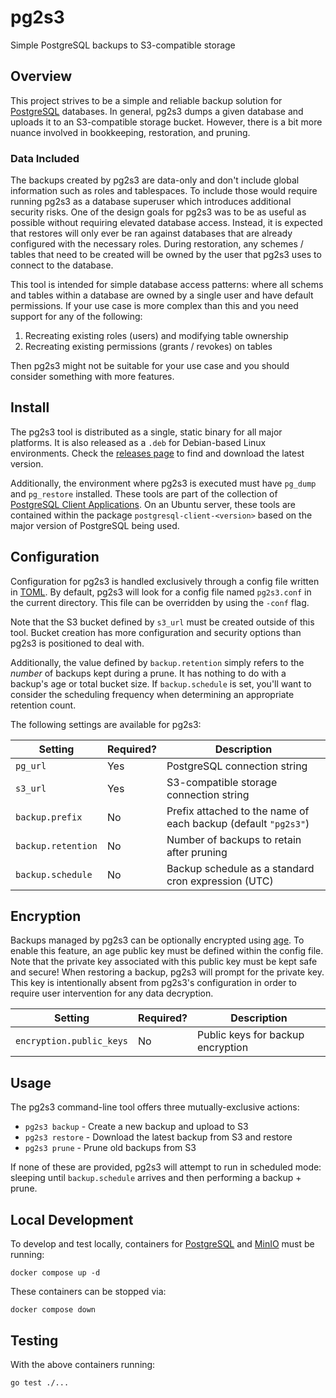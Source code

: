 # pg2s3
Simple PostgreSQL backups to S3-compatible storage

## Overview
This project strives to be a simple and reliable backup solution for [PostgreSQL](https://www.postgresql.org/) databases.
In general, pg2s3 dumps a given database and uploads it to an S3-compatible storage bucket.
However, there is a bit more nuance involved in bookkeeping, restoration, and pruning.

### Data Included
The backups created by pg2s3 are data-only and don't include global information such as roles and tablespaces.
To include those would require running pg2s3 as a database superuser which introduces additional security risks.
One of the design goals for pg2s3 was to be as useful as possible without requiring elevated database access.
Instead, it is expected that restores will only ever be ran against databases that are already configured with the necessary roles.
During restoration, any schemes / tables that need to be created will be owned by the user that pg2s3 uses to connect to the database.

This tool is intended for simple database access patterns: where all schems and tables within a database are owned by a single user and have default permissions.
If your use case is more complex than this and you need support for any of the following:
1. Recreating existing roles (users) and modifying table ownership
2. Recreating existing permissions (grants / revokes) on tables

Then pg2s3 might not be suitable for your use case and you should consider something with more features.

## Install
The pg2s3 tool is distributed as a single, static binary for all major platforms.
It is also released as a `.deb` for Debian-based Linux environments.
Check the [releases page](https://github.com/theandrew168/pg2s3/releases) to find and download the latest version.

Additionally, the environment where pg2s3 is executed must have `pg_dump` and `pg_restore` installed.
These tools are part of the collection of [PostgreSQL Client Applications](https://www.postgresql.org/docs/12/reference-client.html).
On an Ubuntu server, these tools are contained within the package `postgresql-client-<version>` based on the major version of PostgreSQL being used.

## Configuration
Configuration for pg2s3 is handled exclusively through a config file written in [TOML](https://github.com/toml-lang/toml).
By default, pg2s3 will look for a config file named `pg2s3.conf` in the current directory.
This file can be overridden by using the `-conf` flag.

Note that the S3 bucket defined by `s3_url` must be created outside of this tool.
Bucket creation has more configuration and security options than pg2s3 is positioned to deal with.

Additionally, the value defined by `backup.retention` simply refers to the _number_ of backups kept during a prune.
It has nothing to do with a backup's age or total bucket size.
If `backup.schedule` is set, you'll want to consider the scheduling frequency when determining an appropriate retention count.

The following settings are available for pg2s3:

| Setting            | Required? | Description |
| ------------------ | --------- | ----------- |
| `pg_url`           | Yes       | PostgreSQL connection string |
| `s3_url`           | Yes       | S3-compatible storage connection string |
| `backup.prefix`    | No        | Prefix attached to the name of each backup (default `"pg2s3"`) |
| `backup.retention` | No        | Number of backups to retain after pruning |
| `backup.schedule`  | No        | Backup schedule as a standard cron expression (UTC) |

## Encryption
Backups managed by pg2s3 can be optionally encrypted using [age](https://github.com/FiloSottile/age).
To enable this feature, an age public key must be defined within the config file.
Note that the private key associated with this public key must be kept safe and secure!
When restoring a backup, pg2s3 will prompt for the private key.
This key is intentionally absent from pg2s3's configuration in order to require user intervention for any data decryption.

| Setting                  | Required? | Description |
| ------------------------ | --------- | ----------- |
| `encryption.public_keys` | No        | Public keys for backup encryption |

## Usage
The pg2s3 command-line tool offers three mutually-exclusive actions:
* `pg2s3 backup` - Create a new backup and upload to S3
* `pg2s3 restore` - Download the latest backup from S3 and restore
* `pg2s3 prune` - Prune old backups from S3

If none of these are provided, pg2s3 will attempt to run in scheduled mode: sleeping until `backup.schedule` arrives and then performing a backup + prune.

## Local Development
To develop and test locally, containers for [PostgreSQL](https://www.postgresql.org/) and [MinIO](https://min.io/) must be running:
```
docker compose up -d
```

These containers can be stopped via:
```
docker compose down
```

## Testing
With the above containers running:
```
go test ./...
```
